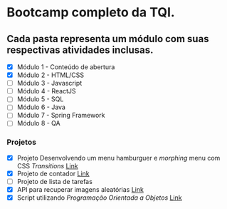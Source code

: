 # Bootcamp completo da TQI.

## Cada pasta representa um módulo com suas respectivas atividades inclusas.

- [x] Módulo 1 - Conteúdo de abertura
- [x] Módulo 2 - HTML/CSS
- [ ] Módulo 3 - Javascript
- [ ] Módulo 4 - ReactJS
- [ ] Módulo 5 - SQL
- [ ] Módulo 6 - Java
- [ ] Módulo 7 - Spring Framework
- [ ] Módulo 8 - QA

### Projetos
- [x] Projeto Desenvolvendo um menu hamburguer e *morphing* menu com CSS *Transitions* [Link](https://github.com/LucasSaladini/tqi_bootcamp/tree/main/first_project)
- [x] Projeto de contador [Link](https://github.com/LucasSaladini/tqi_bootcamp/tree/main/javascript/counter)
- [ ] Projeto de lista de tarefas
- [x] API para recuperar imagens aleatórias [Link](https://github.com/LucasSaladini/tqi_bootcamp/tree/main/javascript/api)
- [x] Script utilizando *Programação Orientada a Objetos* [Link](https://github.com/LucasSaladini/tqi_bootcamp/tree/main/javascript/object_oriented)
